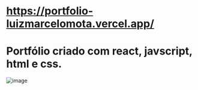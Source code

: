 # https://portfolio-luizmarcelomota.vercel.app/

# Portfólio criado com react, javscript, html e css.

![image](https://github.com/luizmarcelolm/portfolio_react/assets/109484017/530d75b6-593d-42a9-abdf-24bc55806b98)

